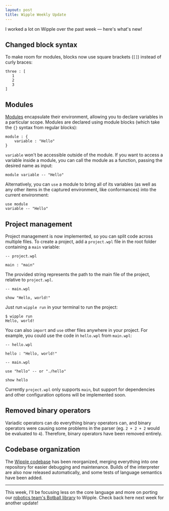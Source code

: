 ```yaml
---
layout: post
title: Wipple Weekly Update
---
```


I worked a lot on Wipple over the past week — here's what's new!

## Changed block syntax

To make room for modules, blocks now use square brackets (`[]`) instead of curly braces:

```wipple
three : [
   1
   2
   3
]
```

## Modules

[Modules](https://gramer.dev/blog/2021-02-28-wipple-module-system) encapsulate their environment, allowing you to declare variables in a particular scope. Modules are declared using module blocks (which take the `{}` syntax from regular blocks):

```wipple
module : {
    variable : "Hello"
}
```

`variable` won't be accessible outside of the module. If you want to access a variable inside a module, you can call the module as a function, passing the desired name as input:

```wipple
module variable -- "Hello"
```

Alternatively, you can `use` a module to bring all of its variables (as well as any other items in the captured environment, like conformances) into the current environment:

```wipple
use module
variable -- "Hello"
```

## Project management

Project management is now implemented, so you can split code across multiple files. To create a project, add a `project.wpl` file in the root folder containing a `main` variable:

```wipple
-- project.wpl

main : "main"
```

The provided string represents the path to the main file of the project, relative to `project.wpl`.

```wipple
-- main.wpl

show "Hello, world!"
```

Just run `wipple run` in your terminal to run the project:

```shell
$ wipple run
Hello, world!
```

You can also `import` and `use` other files anywhere in your project. For example, you could use the code in `hello.wpl` from `main.wpl`:

```wipple
-- hello.wpl

hello : "Hello, world!"

-- main.wpl

use "hello" -- or "./hello"

show hello
```

Currently `project.wpl` only supports `main`, but support for dependencies and other configuration options will be implemented soon.

## Removed binary operators

Variadic operators can do everything binary operators can, and binary operators were causing some problems in the parser (eg. `2 + 2 + 2` would be evaluated to `4`). Therefore, binary operators have been removed entirely.

## Codebase organization

The [Wipple codebase](https://github.com/wipplelang/wipple) has been reorganized, merging everything into one repository for easier debugging and maintenance. Builds of the interpreter are also now released automatically, and some tests of language semantics have been added.

---

This week, I'll be focusing less on the core language and more on porting our [robotics team's Botball library](https://github.com/tyngsboroughrobotics) to Wipple. Check back here next week for another update!
